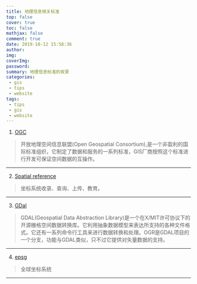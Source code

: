 ```yaml
---
title: 地理信息相关标准
top: false
cover: true
toc: false
mathjax: false
comment: true
date: 2019-10-12 15:58:36
author:
img:
coverImg:
password:
summary: 地理信息标准的收录
categories:
 - gis
 - tips
 - website
tags:
 - tips
 - gis
 - website
---
```


1. [OGC](https://www.opengeospatial.org/standards)
> 开放地理空间信息联盟(Open Geospatial Consortium),是一个非盈利的国际标准组织，它制定了数据和服务的一系列标准，GIS厂商按照这个标准进行开发可保证空间数据的互操作。
---

2. [Spatial reference](https://spatialreference.org/)
> 坐标系统收录、查询、上传、教育。
---

3. [GDal](https://gdal.org/)
> GDAL(Geospatial Data Abstraction Library)是一个在X/MIT许可协议下的开源栅格空间数据转换库。它利用抽象数据模型来表达所支持的各种文件格式。它还有一系列命令行工具来进行数据转换和处理。OGR是GDAL项目的一个分支，功能与GDAL类似，只不过它提供对矢量数据的支持。
---

4. [epsg](http://epsg.io/)
> 全球坐标系统
---
